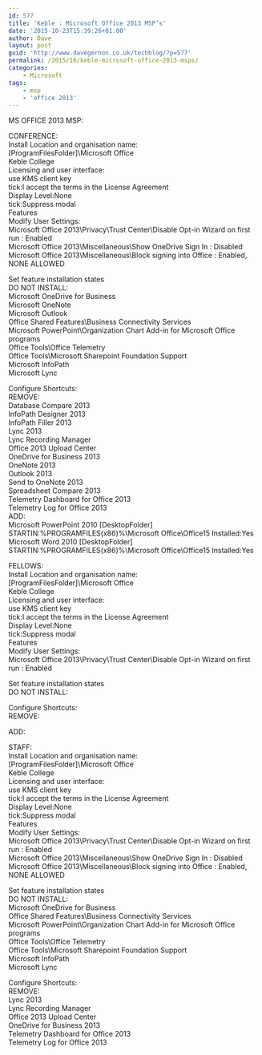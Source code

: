 ```yaml
---
id: 577
title: 'Keble : Microsoft Office 2013 MSP’s'
date: '2015-10-23T15:39:26+01:00'
author: Dave
layout: post
guid: 'http://www.davegernon.co.uk/techblog/?p=577'
permalink: /2015/10/keble-microsoft-office-2013-msps/
categories:
    - Microsoft
tags:
    - msp
    - 'office 2013'
---
```


MS OFFICE 2013 MSP:

CONFERENCE:  
Install Location and organisation name:  
\[ProgramFilesFolder\]\\Microsoft Office  
Keble College  
Licensing and user interface:  
use KMS client key  
tick:I accept the terms in the License Agreement  
Display Level:None  
tick:Suppress modal  
Features  
Modify User Settings:  
Microsoft Office 2013\\Privacy\\Trust Center\\Disable Opt-in Wizard on first run : Enabled  
Microsoft Office 2013\\Miscellaneous\\Show OneDrive Sign In : Disabled  
Microsoft Office 2013\\Miscellaneous\\Block signing into Office : Enabled, NONE ALLOWED

Set feature installation states  
DO NOT INSTALL:  
Microsoft OneDrive for Business  
Microsoft OneNote  
Microsoft Outlook  
Office Shared Features\\Business Connectivity Services  
Microsoft PowerPoint\\Organization Chart Add-in for Microsoft Office programs  
Office Tools\\Office Telemetry  
Office Tools\\Microsoft Sharepoint Foundation Support  
Microsoft InfoPath  
Microsoft Lync

Configure Shortcuts:  
REMOVE:  
Database Compare 2013  
InfoPath Designer 2013  
InfoPath Filler 2013  
Lync 2013  
Lync Recording Manager  
Office 2013 Upload Center  
OneDrive for Business 2013  
OneNote 2013  
Outlook 2013  
Send to OneNote 2013  
Spreadsheet Compare 2013  
Telemetry Dashboard for Office 2013  
Telemetry Log for Office 2013  
ADD:  
Microsoft PowerPoint 2010 \[DesktopFolder\] STARTIN:%PROGRAMFILES(x86)%\\Microsoft Office\\Office15 Installed:Yes  
Microsoft Word 2010 \[DesktopFolder\] STARTIN:%PROGRAMFILES(x86)%\\Microsoft Office\\Office15 Installed:Yes

FELLOWS:  
Install Location and organisation name:  
\[ProgramFilesFolder\]\\Microsoft Office  
Keble College  
Licensing and user interface:  
use KMS client key  
tick:I accept the terms in the License Agreement  
Display Level:None  
tick:Suppress modal  
Features  
Modify User Settings:  
Microsoft Office 2013\\Privacy\\Trust Center\\Disable Opt-in Wizard on first run : Enabled

Set feature installation states  
DO NOT INSTALL:

Configure Shortcuts:  
REMOVE:

ADD:

STAFF:  
Install Location and organisation name:  
\[ProgramFilesFolder\]\\Microsoft Office  
Keble College  
Licensing and user interface:  
use KMS client key  
tick:I accept the terms in the License Agreement  
Display Level:None  
tick:Suppress modal  
Features  
Modify User Settings:  
Microsoft Office 2013\\Privacy\\Trust Center\\Disable Opt-in Wizard on first run : Enabled  
Microsoft Office 2013\\Miscellaneous\\Show OneDrive Sign In : Disabled  
Microsoft Office 2013\\Miscellaneous\\Block signing into Office : Enabled, NONE ALLOWED

Set feature installation states  
DO NOT INSTALL:  
Microsoft OneDrive for Business  
Office Shared Features\\Business Connectivity Services  
Microsoft PowerPoint\\Organization Chart Add-in for Microsoft Office programs  
Office Tools\\Office Telemetry  
Office Tools\\Microsoft Sharepoint Foundation Support  
Microsoft InfoPath  
Microsoft Lync

Configure Shortcuts:  
REMOVE:  
Lync 2013  
Lync Recording Manager  
Office 2013 Upload Center  
OneDrive for Business 2013  
Telemetry Dashboard for Office 2013  
Telemetry Log for Office 2013